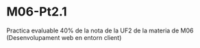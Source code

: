 # M06-Pt2.1
Practica evaluable 40% de la nota de la UF2  de la materia de M06 (Desenvolupament web en entorn client) 

